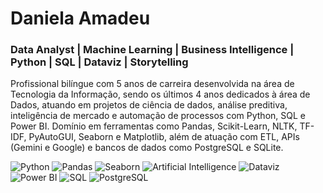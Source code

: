 # Daniela Amadeu
### Data Analyst | Machine Learning | Business Intelligence | Python | SQL | Dataviz | Storytelling

Profissional bilíngue com 5 anos de carreira desenvolvida na área de Tecnologia da Informação, sendo os últimos 4 anos dedicados à área de Dados, atuando em projetos de ciência de dados, análise preditiva, inteligência de mercado e automação de processos com Python, SQL e Power BI.
Domínio em ferramentas como Pandas, Scikit-Learn, NLTK, TF-IDF, PyAutoGUI, Seaborn e Matplotlib, além de atuação com ETL, APIs (Gemini e Google) e bancos de dados como PostgreSQL e SQLite.

![Python](https://img.shields.io/badge/Python-3776AB?style=flat&logo=python&logoColor=white)
![Pandas](https://img.shields.io/badge/Pandas-150458?style=flat&logo=pandas&logoColor=white)
![Seaborn](https://img.shields.io/badge/Seaborn-2596BE?style=flat&logo=seaborn&logoColor=white)
![Artificial Intelligence](https://img.shields.io/badge/Artificial_Intelligence-FF6F00?style=flat&logo=ai&logoColor=white)
![Dataviz](https://img.shields.io/badge/Data_Visualization-3D9BE9?style=flat&logo=databricks&logoColor=white)
![Power BI](https://img.shields.io/badge/Power_BI-F2C811?style=flat&logo=powerbi&logoColor=black)
![SQL](https://img.shields.io/badge/SQL-4479A1?style=flat&logo=postgresql&logoColor=white)
![PostgreSQL](https://img.shields.io/badge/PostgreSQL-4169E1?style=flat&logo=postgresql&logoColor=white)

